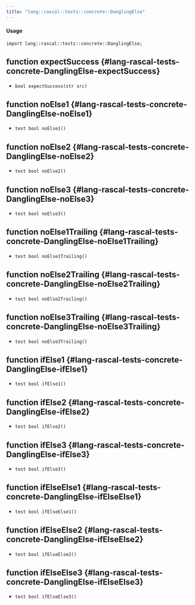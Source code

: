```yaml
---
title: "lang::rascal::tests::concrete::DanglingElse"
---
```


#### Usage

`import lang::rascal::tests::concrete::DanglingElse;`


## function expectSuccess {#lang-rascal-tests-concrete-DanglingElse-expectSuccess}

* ``bool expectSuccess(str src)``

## function noElse1 {#lang-rascal-tests-concrete-DanglingElse-noElse1}

* ``test bool noElse1()``

## function noElse2 {#lang-rascal-tests-concrete-DanglingElse-noElse2}

* ``test bool noElse2()``

## function noElse3 {#lang-rascal-tests-concrete-DanglingElse-noElse3}

* ``test bool noElse3()``

## function noElse1Trailing {#lang-rascal-tests-concrete-DanglingElse-noElse1Trailing}

* ``test bool noElse1Trailing()``

## function noElse2Trailing {#lang-rascal-tests-concrete-DanglingElse-noElse2Trailing}

* ``test bool noElse2Trailing()``

## function noElse3Trailing {#lang-rascal-tests-concrete-DanglingElse-noElse3Trailing}

* ``test bool noElse3Trailing()``

## function ifElse1 {#lang-rascal-tests-concrete-DanglingElse-ifElse1}

* ``test bool ifElse1()``

## function ifElse2 {#lang-rascal-tests-concrete-DanglingElse-ifElse2}

* ``test bool ifElse2()``

## function ifElse3 {#lang-rascal-tests-concrete-DanglingElse-ifElse3}

* ``test bool ifElse3()``

## function ifElseElse1 {#lang-rascal-tests-concrete-DanglingElse-ifElseElse1}

* ``test bool ifElseElse1()``

## function ifElseElse2 {#lang-rascal-tests-concrete-DanglingElse-ifElseElse2}

* ``test bool ifElseElse2()``

## function ifElseElse3 {#lang-rascal-tests-concrete-DanglingElse-ifElseElse3}

* ``test bool ifElseElse3()``

